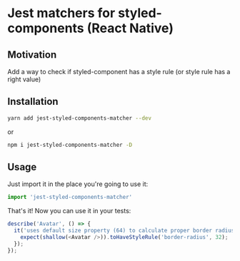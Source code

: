 Jest matchers for styled-components (React Native)
==

## Motivation
Add a way to check if styled-component has a style rule (or style rule has a right value)

## Installation
```bash
yarn add jest-styled-components-matcher --dev
```
or
```bash
npm i jest-styled-components-matcher -D
```

## Usage
Just import it in the place you're going to use it:
```js
import 'jest-styled-components-matcher'
```
That's it! Now you can use it in your tests:
```js
describe('Avatar', () => {
  it('uses default size property (64) to calculate proper border radius (32)', () => {
    expect(shallow(<Avatar />)).toHaveStyleRule('border-radius', 32);
  });
});
```